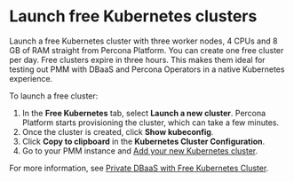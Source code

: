 # Launch free Kubernetes clusters
Launch a free Kubernetes cluster with three worker nodes, 4 CPUs and 8 GB of RAM straight from Percona Platform. You can create one free cluster per day. Free clusters expire in three hours. This makes them ideal for testing out PMM with DBaaS and Percona Operators in a native Kubernetes experience. 

To launch a free cluster:

1. In the **Free Kubernetes** tab, select **Launch a new cluster**. Percona Platform starts provisioning the cluster, which can take a few minutes.  
2. Once the cluster is created, click **Show kubeconfig**.
3. Click **Copy to clipboard** in the **Kubernetes Cluster Configuration**.
4. Go to your PMM instance and [Add your new Kubernetes cluster](https://docs.percona.com/percona-monitoring-and-management/using/dbaas.html#kubernetes-clusters).

For more information, see [Private DBaaS with Free Kubernetes Cluster](https://www.percona.com/blog/private-dbaas-with-free-kubernetes-cluster/).
